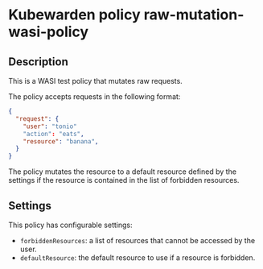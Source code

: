 # Kubewarden policy raw-mutation-wasi-policy

## Description

This is a WASI test policy that mutates raw requests.

The policy accepts requests in the following format:

```json
{
  "request": {
    "user": "tonio"
    "action": "eats",
    "resource": "banana",
  }
}
```

The policy mutates the resource to a default resource defined by the settings
if the resource is contained in the list of forbidden resources.

## Settings

This policy has configurable settings:

- `forbiddenResources`: a list of resources that cannot be accessed by the user.
- `defaultResource`: the default resource to use if a resource is forbidden.
